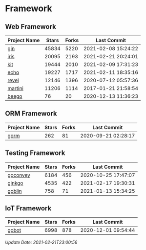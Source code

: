 # Framework

## Web Framework
| Project Name | Stars | Forks | Last Commit |
| ------------ | ----- | ----- | ----------- |
| [gin](https://github.com/gin-gonic/gin) | 45834 | 5220 | 2021-02-08 15:24:22 |
| [iris](https://github.com/kataras/iris) | 20095 | 2193 | 2021-02-21 20:24:01 |
| [kit](https://github.com/go-kit/kit) | 19444 | 2010 | 2021-02-09 17:31:23 |
| [echo](https://github.com/labstack/echo) | 19227 | 1717 | 2021-02-11 18:35:16 |
| [revel](https://github.com/revel/revel) | 12146 | 1396 | 2020-07-12 05:57:36 |
| [martini](https://github.com/go-martini/martini) | 11206 | 1114 | 2017-01-21 21:58:54 |
| [beego](https://github.com/astaxie/beego) | 76 | 20 | 2020-12-13 11:36:23 |

## ORM Framework
| Project Name | Stars | Forks | Last Commit |
| ------------ | ----- | ----- | ----------- |
| [gorm](https://github.com/jinzhu/gorm) | 262 | 81 | 2020-09-21 02:28:17 |

## Testing Framework
| Project Name | Stars | Forks | Last Commit |
| ------------ | ----- | ----- | ----------- |
| [goconvey](https://github.com/smartystreets/goconvey) | 6184 | 456 | 2020-10-25 17:47:07 |
| [ginkgo](https://github.com/onsi/ginkgo) | 4535 | 422 | 2021-02-17 19:30:31 |
| [goblin](https://github.com/franela/goblin) | 758 | 71 | 2021-01-13 15:34:25 |

## IoT Framework
| Project Name | Stars | Forks | Last Commit |
| ------------ | ----- | ----- | ----------- |
| [gobot](https://github.com/hybridgroup/gobot) | 6998 | 878 | 2020-12-01 09:54:44 |

*Update Date: 2021-02-21T23:00:56*